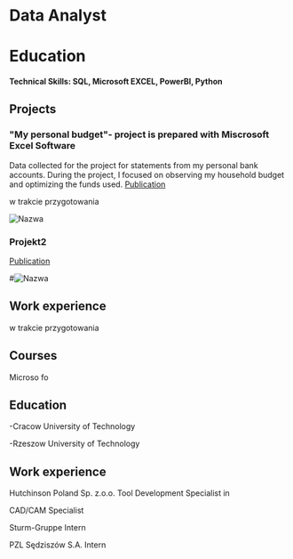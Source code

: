 # Data Analyst
# Education
#### Technical Skills: SQL, Microsoft EXCEL, PowerBI, Python


## Projects
### "My personal budget"- project is prepared with Miscrosoft Excel Software
Data collected for the project for statements from my personal bank accounts. During the project, I focused on observing my household budget and optimizing the funds used.
[Publication](link)

w trakcie przygotowania

![Nazwa](link)

### Projekt2
[Publication](link)

#![Nazwa](link)
## Work experience
w trakcie przygotowania

## Courses
Microso fo

## Education
-Cracow University of Technology

-Rzeszow University of Technology
## Work experience
Hutchinson Poland Sp. z.o.o.
Tool Development Specialist in

CAD/CAM Specialist

Sturm-Gruppe
Intern

PZL Sędziszów S.A.
Intern

